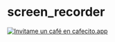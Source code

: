 # screen_recorder

[![Invitame un café en cafecito.app](https://cdn.cafecito.app/imgs/buttons/button_2.svg)](https://cafecito.app/leomm20)
